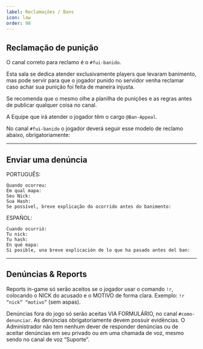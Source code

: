 ```yaml
---
label: Reclamações / Bans
icon: law
order: 98
---
```


## Reclamação de punição
O canal correto para reclamo é o `#fui-banido`. 

Esta sala se dedica atender exclusivamente players que levaram banimento, mas pode servir para que o jogador punido no servidor venha reclamar caso achar sua punição foi feita de maneira injusta.

Se recomenda que o mesmo olhe a planilha de punições e as regras antes de publicar qualquer coisa no canal.

A Equipe que irá atender o jogador têm o cargo `@Ban-Appeal`.

No canal `#fui-banido` o jogador deverá seguir esse modelo de reclamo abaixo, obrigatoriamente:

---
## Enviar uma denúncia
PORTUGUÊS:
```
Quando ocorreu:
Em qual mapa:
Seu Nick:
Sua Hash:
Se possível, breve explicação do ocorrido antes do banimento:
```

ESPAÑOL:
```
Cuando ocurrió:
Tu nick:
Tu hash:
En qué mapa:
Si posible, una breve explicación de lo que ha pasado antes del ban:
```
---

## Denúncias & Reports

Reports in-game só serão aceitos se o jogador usar o comando `!r`, colocando o NICK do acusado e o MOTIVO de forma clara. Exemplo: `!r “nick” “motivo”` (sem aspas).

Denúncias fora do jogo só serão aceitas VIA FORMULÁRIO, no canal `#como-denunciar`. As denúncias obrigatoriamente devem possuir evidências. O Administrador não tem nenhum dever de responder denúncias ou de aceitar denúncias em seu privado ou em uma chamada de voz, mesmo sendo no canal de voz “Suporte”.


